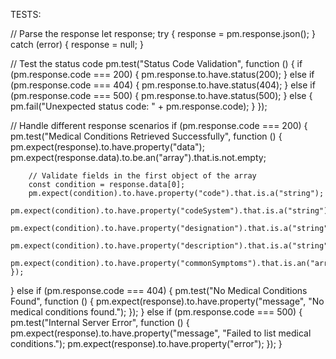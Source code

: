 TESTS:


// Parse the response
let response;
try {
    response = pm.response.json();
} catch (error) {
    response = null;
}

// Test the status code
pm.test("Status Code Validation", function () {
    if (pm.response.code === 200) {
        pm.response.to.have.status(200);
    } else if (pm.response.code === 404) {
        pm.response.to.have.status(404);
    } else if (pm.response.code === 500) {
        pm.response.to.have.status(500);
    } else {
        pm.fail("Unexpected status code: " + pm.response.code);
    }
});

// Handle different response scenarios
if (pm.response.code === 200) {
    pm.test("Medical Conditions Retrieved Successfully", function () {
        pm.expect(response).to.have.property("data");
        pm.expect(response.data).to.be.an("array").that.is.not.empty;

        // Validate fields in the first object of the array
        const condition = response.data[0];
        pm.expect(condition).to.have.property("code").that.is.a("string");
        pm.expect(condition).to.have.property("codeSystem").that.is.a("string");
        pm.expect(condition).to.have.property("designation").that.is.a("string");
        pm.expect(condition).to.have.property("description").that.is.a("string");
        pm.expect(condition).to.have.property("commonSymptoms").that.is.an("array");
    });
} else if (pm.response.code === 404) {
    pm.test("No Medical Conditions Found", function () {
        pm.expect(response).to.have.property("message", "No medical conditions found.");
    });
} else if (pm.response.code === 500) {
    pm.test("Internal Server Error", function () {
        pm.expect(response).to.have.property("message", "Failed to list medical conditions.");
        pm.expect(response).to.have.property("error");
    });
}
